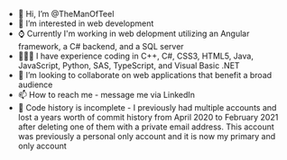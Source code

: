 - 👋 Hi, I’m @TheManOfTeel
- 👀 I’m interested in web development
- ⌚ Currently I'm working in web delopment utilizing an Angular framework, a C# backend, and a SQL server
- 👨🏻‍💻 I have experience coding in C++, C#, CSS3, HTML5, Java, JavaScript, Python, SAS, TypeScript, and Visual Basic .NET
- 💞️ I’m looking to collaborate on web applications that benefit a broad audience
- 📫 How to reach me - message me via LinkedIn
- 🚧 Code history is incomplete - I previously had multiple accounts and lost a years worth of commit history from April 2020 to February 2021 after deleting one of them with a private email address. This account was previously a personal only account and it is now my primary and only account

<!---
TheManOfTeel/TheManOfTeel is a ✨ special ✨ repository because its `README.md` (this file) appears on your GitHub profile.
You can click the Preview link to take a look at your changes.
--->
